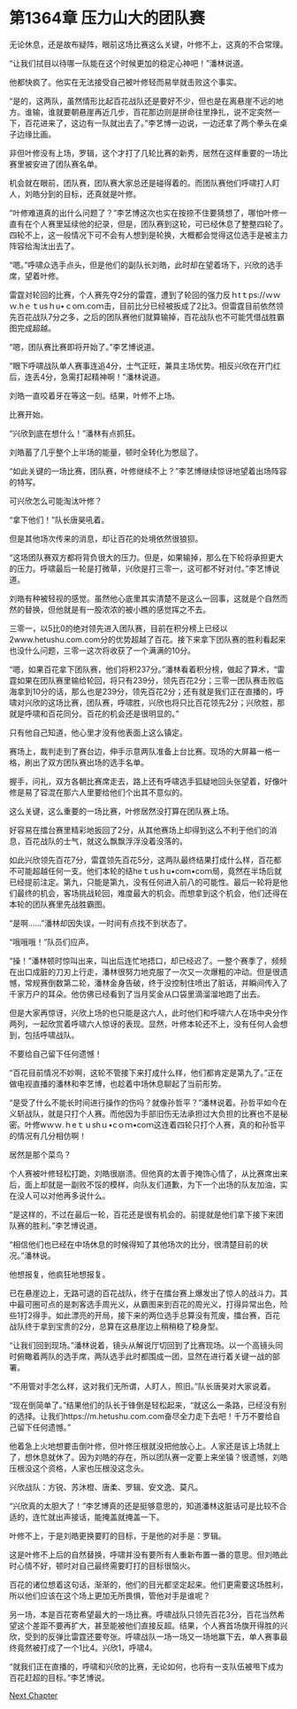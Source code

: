 # 第1364章 压力山大的团队赛

无论休息，还是故布疑阵，眼前这场比赛这么关键，叶修不上，这真的不合常理。

“让我们拭目以待哪一队能在这个时候更加的稳定心神吧！”潘林说道。

他都快疯了。他实在无法接受自己被叶修轻而易举就击败这个事实。

“是的，这两队，虽然情形比起百花战队还是要好不少，但也是在离悬崖不远的地方。谁输，谁就要朝悬崖再近几步，百花那边则是拼命往里挣扎，说不定突然一下，百花进来了，这边有一队就出去了。”李艺博一边说，一边还拿了两个拳头在桌子边缘比画。

非但叶修没有上场，罗辑，这个才打了几轮比赛的新秀，居然在这样重要的一场比赛里被安进了团队赛名单。

机会就在眼前，团队赛，团队赛大家总还是碰得着的。而团队赛他们呼啸打人盯人，刘皓分到的目标，还真就是叶修。

“叶修难道真的出什么问题了？”李艺博这次也实在按捺不住要猜想了，哪怕叶修一直有在个人赛里延续他的纪录，但是，团队赛到这轮，可已经休息了整整四轮了。四轮不上，这一般情况下可不会有人想到是轮换，大概都会觉得这位选手是被主力阵容给淘汰出去了。

“嗯。”呼啸众选手点头，但是他们的副队长刘皓，此时却在望着场下，兴欣的选手席，望着叶修。

雷霆对轮回的比赛，个人赛先夺2分的雷霆，遭到了轮回的强力反ｈtｔps://ｗｗｗ.hｅｔusｈu•ｃoｍ.coｍ击，目前比分已经被扳成了2比3。但雷霆目前依然领先百花战队7分之多，之后的团队赛他们就算输掉，百花战队也不可能凭借战胜霸图完成超越。

“嗯，团队赛比赛即将开始了。”李艺博说道。

“眼下呼啸战队单人赛事连追4分，士气正旺，兼具主场优势。相反兴欣在开门红后，连丢4分，急需打起精神啊！”潘林说道。

刘皓一直咬着牙在等这一刻。结果，叶修不上场。

比赛开始。

“兴欣到底在想什么！”潘林有点抓狂。

刘皓蓄了几乎整个上半场的能量，顿时全转化为憋屈了。

“如此关键的一场比赛，团队赛，叶修继续不上？”李艺博继续惊讶地望着出场阵容的特写。

可兴欣怎么可能淘汰叶修？

“拿下他们！”队长唐昊吼着。

但是其他场次传来的消息，却让百花的处境依然很狼狈。

“这场团队赛双方都将背负很大的压力。但是，如果输掉，那么在下轮将承担更大的压力。呼啸最后一轮是打微草，兴欣是打三零一，这可都不好对付。”李艺博说道。

刘皓有种被轻视的感觉。虽然他心底里其实清楚不是这么一回事，这就是个自然而然的替换，但他就是有一股浓浓的被小瞧的感觉挥之不去。

三零一，以5比0的绝对领先进入团队赛，目前在积分榜上已经以2www.hetushu.com.com分的优势超越了百花。接下来拿下团队赛的胜利看起来也没什么问题，三零一这次将收获了一个满满的10分。

“嗯，如果百花拿下团队赛，他们将积237分。”潘林看着积分榜，做起了算术，“雷霆如果在团队赛里输给轮回，将只有239分，领先百花2分；三零一团队赛击败临海拿到10分的话，那么也是239分，领先百花2分；还有就是我们正在直播的，呼啸对兴欣的这场比赛，团队赛，呼啸胜，兴欣也将只比百花领先2分；兴欣胜，那就是呼啸和百花同分。百花的机会还是很明显的。”

只有他自己知道，他心里才没有他表面上这么镇定。

赛场上，裁判走到了赛台边，伸手示意两队准备上台比赛。现场的大屏幕一格一格，刷出了双方团队赛出场的选手名单。

握手，问礼，双方各朝比赛席走去，路上还有呼啸选手狐疑地回头张望着，好像叶修是易了容混在那六人里要给他们个出其不意似的。

这么关键，这么重要的一场比赛，叶修居然没打算在团队赛上场。

好容易在擂台赛里精彩地扳回了2分，从其他赛场上却得到这么不利于他们的消息，百花战队的士气，就这么飘飘浮浮没着没落的。

如此兴欣领先百花7分，雷霆领先百花5分，这两队最终结果打成什么样，百花都不可能超越任何一支。他们本轮的结heｔusｈu•com•coｍ局，竟然在半场后就已经提前注定。第九，只能是第九，没有任何进入前八的可能性。最后一轮将是他们最终的机会，客场挑战轮回，难度最大的机会。而想拿到这个机会，他们还得在本轮的团队赛里先战胜霸图。

“是啊……”潘林却因失误，一时间有点找不到状态了。

“哦哦哦！”队员们应声。

“操！”潘林顿时惊叫出来，叫出后连忙地捂口，却已经迟了。一整个赛季了，频频在出口成脏的刀刃上行走，潘林很努力地克服了一次又一次爆粗的冲动。但是很遗憾，常规赛倒数第二轮，潘林金身告破，终于没控制住喷出了脏话，并瞬间传入了千家万户的耳朵。他仿佛已经看到了当月奖金从口袋里滴溜溜地跑了出去。

但是大家再惊讶，兴欣上场的也只能是这六人，此时他们和呼啸六人在场中央分作两列，一起欣赏着呼啸六人惊讶的表现。显然，叶修本轮还不上，没有任何人会想到，包括呼啸战队。

不要给自己留下任何遗憾！

“百花目前情况不妙啊，这轮不管接下来打成什么样，他们都肯定是第九了。”正在做电视直播的潘林和李艺博，也趁着中场休息聊起了当前形势。

“是受了什么不能长时间进行操作的伤吗？就像孙哲平？”潘林说着。孙哲平如今在义斩战队，就是只打个人赛。而他因为手部旧伤无法承担过大负担的比赛也不是秘密。叶修wｗｗ.ｈeｔｕshｕ•cｏｍ•coｍ这连着四轮只打个人赛，真的和孙哲平的情况有几分相仿啊！

居然是那个菜鸟？

个人赛被叶修轻松打跪，刘皓很崩溃。但他真的太善于掩饰心情了，从比赛席出来后，面上却就是一副败不馁的模样，向队友们道歉，为下一个出场的队友加油，实在没人可以对他再多说什么。

“是这样的，不过在最后一轮，百花还是很有机会的。前提就是他们拿下接下来团队赛的胜利。”李艺博说道。

“相信他们也已经在中场休息的时候得知了其他场次的比分，很清楚目前的状况。”潘林说。

他想报复，他疯狂地想报复。

已在悬崖边上，无路可退的百花战队，终于在擂台赛上爆发出了惊人的战斗力。其中最可圈可点的是刺客选手周光义，从霸图来到百花的周光义，打得异常出色，险些1打2得手。如此漂亮的开局，接下来的两位选手总算没有荒废，擂台赛，百花战队终于拿到宝贵的2分，总算在这悬崖边上稍稍稳了稳身型。

“让我们回到现场。”潘林说着，镜头从解说厅切回到了比赛现场。以一个高镜头同时俯瞰着两队的选手席，两队选手此时都围成一团，显然在进行着关键一战的部署。

“不用管对手怎么样，这对我们无所谓，人盯人，照旧。”队长唐昊对大家说着。

“现在倒简单了。”结果他们的队长于锋倒是轻松起来，“就这么一条路，已经没有别的选择。让我们https://m.hetushu.com.com奋尽全力走下去吧！千万不要给自己留下任何遗憾。”

他着急上火地想要击倒叶修，但叶修压根就没把他放心上。人家还是该上场就上了，想休息就休了。因为刘皓的存在，所以团队赛一定要上来坐镇？很遗憾，刘皓压根没这个资格，人家也压根没这念头。

兴欣战队：方锐、苏沐橙、唐柔、罗辑、安文逸、莫凡。

“兴欣真的太胆大了！”李艺博真的还是挺够意思的，知道潘林这脏话可是比较不合适的，连忙就出声接话，能掩盖就掩盖一下。

叶修不上，于是刘皓更换要盯的目标，于是他的对手是：罗辑。

这是叶修不上后的自然替换，呼啸并没有要所有人重新布置一番的意思。但刘皓此时心情不好，顿时对自己最终需要盯打的目标很恼火。

百花的诸位想着这句话，渐渐的，他们的目光都坚定起来。他们更需要这场胜利，所以他们应该在这个场上更加无所畏惧，管他对手是谁呢？

另一场，本是百花寄希望最大的一场比赛。呼啸战队只领先百花3分，百花当然希望这个差距不要再扩大，甚至能被他们直接反超。结果，个人赛首场旗开得胜的兴欣，受到的反弹比雷霆还要夸张。呼啸战队一场一场又一场地赢下去，单人赛事最终竟然被打成了一个1比4。兴欣1，呼啸4。

“就我们正在直播的，呼啸和兴欣的比赛，无论如何，也将有一支队伍被甩下成为百花赶超的目标。”李艺博说。



[Next Chapter](%E7%AC%AC1365%E7%AB%A0%20%E8%A2%AB%E8%BD%BB%E8%A7%86%E7%9A%84%E8%8F%9C%E9%B8%9F.md)